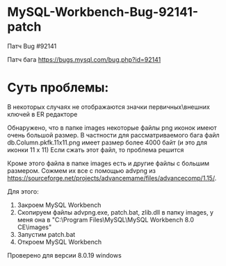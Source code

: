 # MySQL-Workbench-Bug-92141-patch
Патч Bug #92141

Патч бага https://bugs.mysql.com/bug.php?id=92141

# Суть проблемы:
В некоторых случаях не отображаются значки первичных\внешних ключей в ER редакторе

Обнаружено, что в папке images некоторые файлы png иконок имеют очень большой размер.
В частности для рассматриваемого бага файл db.Column.pkfk.11x11.png имеет размер более 4000 байт (и это для иконки 11 х 11)
Если сжать этот файл, то проблема решится

Кроме этого файла в папке images есть и другие файлы с большим размером.
Сожмем их все c помощью advpng из https://sourceforge.net/projects/advancemame/files/advancecomp/1.15/.

Для этого:

1. Закроем MySQL Workbench
2. Скопируем файлы advpng.exe, patch.bat,	zlib.dll в папку images, у меня она в "C:\Program Files\MySQL\MySQL Workbench 8.0 CE\images"
3. Запустим patch.bat
4. Откроем MySQL Workbench

Проверено для версии 8.0.19 windows
